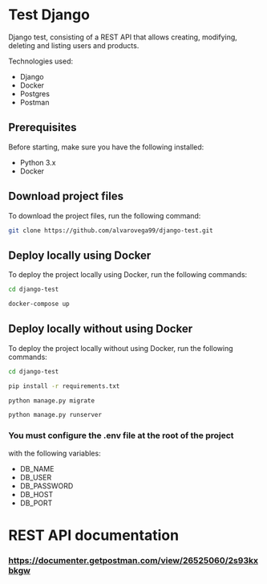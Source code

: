 # Test Django

Django test, consisting of a REST API that allows creating, modifying, deleting and listing users and products.

Technologies used:
- Django
- Docker
- Postgres
- Postman

## Prerequisites

Before starting, make sure you have the following installed:
- Python 3.x
- Docker

## Download project files

To download the project files, run the following command:

```bash
git clone https://github.com/alvarovega99/django-test.git

```

## Deploy locally using Docker

To deploy the project locally using Docker, run the following commands:

```bash
cd django-test

docker-compose up

```

## Deploy locally without using Docker

To deploy the project locally without using Docker, run the following commands:

```bash
cd django-test

pip install -r requirements.txt

python manage.py migrate

python manage.py runserver
```
### You must configure the .env file at the root of the project

with the following variables:

- DB_NAME
- DB_USER
- DB_PASSWORD
- DB_HOST
- DB_PORT


## 

# REST API documentation

### https://documenter.getpostman.com/view/26525060/2s93kxbkgw
